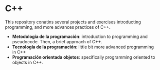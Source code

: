 # C++

This repository conatins several projects and exercises introducting programming, and more advances practices of C++.

* **Metodología de la programación**: introduction to programming and pseudocode. Then, a brief approach of C++.
* **Tecnología de la programación**: little bit more advanced programming in C++ 
* **Programación orientada objetos**: specifically programming oriented to objects in C++.
